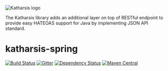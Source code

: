 ![Katharsis logo](http://katharsis.io/assets/img/engine_katharsis_github_4.png)

The Katharsis library adds an additional layer on top of RESTful endpoint to provide easy HATEOAS support for Java by implementing JSON API standard.

# katharsis-spring

[![Build Status](https://travis-ci.org/katharsis-project/katharsis-spring.svg?branch=development)](https://travis-ci.org/katharsis-project/katharsis-spring)
[![Gitter](https://badges.gitter.im/Join%20Chat.svg)](https://gitter.im/katharsis-project/katharsis-spring?utm_source=badge&utm_medium=badge&utm_campaign=pr-badge&utm_content=badge)
[![Dependency Status](https://www.versioneye.com/user/projects/56633a72f376cc002c000be8/badge.svg?style=flat)](https://www.versioneye.com/user/projects/56633a72f376cc002c000be8)
[![Maven Central](https://img.shields.io/maven-central/v/io.katharsis/katharsis-spring.svg)](http://mvnrepository.com/artifact/io.katharsis/katharsis-spring)
